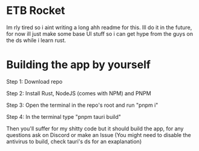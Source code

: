 # ETB Rocket
Im rly tired so i aint writing a long ahh readme for this. Ill do it in the future, for now ill just make some base UI stuff so i can get hype from the guys on the ds while i learn rust.

# Building the app by yourself
Step 1: Download repo

Step 2: Install Rust, NodeJS (comes with NPM) and PNPM

Step 3: Open the terminal in the repo's root and run "pnpm i"

Step 4: In the terminal type "pnpm tauri build"

Then you'll suffer for my shitty code but it should build the app, for any questions ask on Discord or make an Issue
(You might need to disable the antivirus to build, check tauri's ds for an exaplanation)

